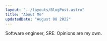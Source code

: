 ```yaml
---
layout: "../layouts/BlogPost.astro"
title: "About Me"
updatedDate: "August 08 2022"
---
```

Software engineer, SRE. Opinions are my own.
